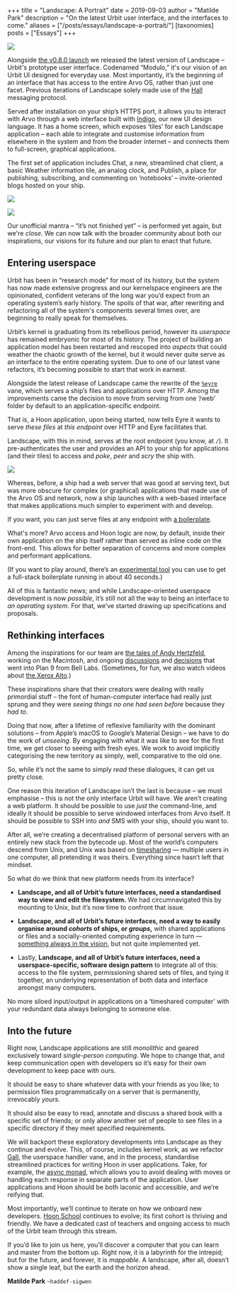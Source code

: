 +++
title = "Landscape: A Portrait"
date = 2019-09-03
author = "Matilde Park"
description = "On the latest Urbit user interface, and the interfaces to come."
aliases = ["/posts/essays/landscape-a-portrait/"]
[taxonomies]
posts = ["Essays"]
+++

![](https://media.urbit.org/site/posts/essays/landscape-a-portrait-1.png)

Alongside [the v0.8.0 launch](https://urbit.org/posts/2019-7-25-update/) we released the latest version of Landscape – Urbit's prototype user interface. Codenamed “Modulo,” it's our vision of an Urbit UI designed for everyday use. Most importantly, it’s the beginning of an interface that has access to the entire Arvo OS, rather than just one facet. Previous iterations of Landscape solely made use of the [Hall](https://urbit.org/docs/learn/arvo/hall/) messaging protocol.

Served after installation on your ship’s HTTPS port, it allows you to interact with Arvo through a web interface built with [Indigo](https://github.com/urbit/indigo), our new UI design language. It has a home screen, which exposes ‘tiles’ for each Landscape application – each able to integrate and customise information from elsewhere in the system and from the broader internet – and connects them to full-screen, graphical applications.

The first set of application includes Chat, a new, streamlined chat client, a basic Weather information tile, an analog clock, and Publish, a place for publishing, subscribing, and commenting on ‘notebooks’ – invite-oriented blogs hosted on your ship.

![](https://media.urbit.org/site/posts/essays/landscape-a-portrait-2.png)

![](https://media.urbit.org/site/posts/essays/landscape-a-portrait-3.png)

Our unofficial mantra – “it’s not finished yet” – is performed yet again, but we're _close_. We can now talk with the broader community about both our inspirations, our visions for its future and our plan to enact that future.

## Entering userspace

Urbit has been in “research mode” for most of its history, but the system has now made extensive progress and our kernelspace engineers are the opinionated, confident veterans of the long war you’d expect from an operating system’s early history. The spoils of that war, after rewriting and refactoring all of the system's components several times over, are beginning to really speak for themselves.

Urbit’s kernel is graduating from its rebellious period, however its _userspace_ has remained embryonic for most of its history. The project of building an application model has been restarted and rescoped into _aspects_ that could weather the chaotic growth of the kernel, but it would never quite serve as an interface to the entire operating system. Due to one of our latest vane refactors, it’s becoming possible to start that work in earnest.

Alongside the latest release of Landscape came the rewrite of the [`%eyre`](https://urbit.org/docs/learn/arvo/eyre/) vane, which serves a ship’s files and applications over HTTP. Among the improvements came the decision to move from serving from one ‘/web’ folder by default to an application-specific endpoint. 

That is, a Hoon application, upon being started, now tells Eyre it wants to serve _these files_ at _this endpoint_ over HTTP and Eyre facilitates that.

Landscape, with this in mind, serves at the root endpoint (you know, at `/`). It pre-authenticates the user and provides an API to your ship for applications (and their tiles) to access and _poke_, _peer_ and _scry_ the ship with.

![](https://media.urbit.org/site/posts/essays/landscape-a-portrait-4.png)

Whereas, before, a ship had a web server that was good at serving text, but was more obscure for complex (or graphical) applications that made use of the Arvo OS and network, now a ship launches with a web-based interface that makes applications much simpler to experiment with and develop.

If you want, you can just serve files at any endpoint with [a boilerplate](https://github.com/matildepark/urbit-static-page).

What's more? Arvo access and Hoon logic are now, by default, inside their own application on the ship itself rather than served as inline code on the front-end. This allows for better separation of concerns and more complex and performant applications.

(If you want to play around, there’s an [experimental tool](https://github.com/urbit/create-landscape-app) you can use to get a full-stack boilerplate running in about 40 seconds.)

All of this is fantastic news; and while Landscape-oriented userspace development is now _possible_, it’s still not all the way to being an interface to _an operating system_. For that, we’ve started drawing up specifications and proposals.

## Rethinking interfaces

Among the inspirations for our team are [the tales of Andy Hertzfeld](https://www.folklore.org/StoryView.py?project=Macintosh&story=Were_Not_Hackers!.txt), working on the Macintosh, and ongoing [discussions](http://doc.cat-v.org/plan_9/4th_edition/papers/812/) and [decisions](https://research.swtch.com/help.pdf) that went into Plan 9 from Bell Labs. (Sometimes, for fun, we also watch videos about [the Xerox Alto](https://www.youtube.com/watch?v=tngrLvyiNEI).)

These inspirations share that their creators were dealing with really primordial stuff – the font of human-computer interface had really just sprung and they were _seeing things no one had seen before_ because they _had to_. 

Doing that now, after a lifetime of reflexive familiarity with the dominant solutions – from Apple’s macOS to Google’s Material Design – we have to do the work of _unseeing_. By engaging with what it was like to see for the first time, we get closer to seeing with fresh eyes. We work to avoid implicitly categorising the new territory as simply, well, comparative to the old one. 

So, while it’s not the same to simply _read_ these dialogues, it can get us pretty close.

One reason this iteration of Landscape isn’t the last is because – we must emphasise – this is not the only interface Urbit will have. We aren’t creating a web platform. It should be possible to use _just_ the command-line, and ideally it should be possible to serve windowed interfaces from Arvo itself. It should be possible to SSH into _and_ SMS with your ship, should you want to.

After all, we’re creating a decentralised platform of personal servers with an entirely new stack from the bytecode up. Most of the world’s computers descend from Unix, and Unix was based on [timesharing](https://en.wikipedia.org/wiki/Time-sharing) — multiple users in one computer, all pretending it was theirs. Everything since hasn’t left that mindset.

So what do we think that new platform needs from its interface?

- **Landscape, and all of Urbit’s future interfaces, need a standardised way to view and edit the filesystem.** We had circumnavigated this by mounting to Unix, but it’s now time to confront that issue.

- **Landscape, and all of Urbit’s future interfaces, need a way to easily organise around _cohorts_ of ships, or _groups_,** with shared applications or files and a socially-oriented computing experience in turn — [something always in the vision](https://urbit.org/posts/azimuth-is-on-chain/#aegean), but not quite implemented yet.

- Lastly, **Landscape, and all of Urbit’s future interfaces, need a userspace-specific, software design pattern** to integrate all of this: access to the file system, permissioning shared sets of files, and tying it together, an underlying representation of both data and interface amongst many computers. 

No more siloed input/output in applications on a ‘timeshared computer’ with your redundant data always belonging to someone else.

## Into the future

Right now, Landscape applications are still _monolithic_ and geared exclusively toward _single-person computing_. We hope to change that, and keep communication open with developers so it’s easy for their own development to keep pace with ours.

It should be easy to share whatever data with your friends as you like; to permission files programmatically on a server that is permanently, irrevocably _yours_.

It should also be easy to read, annotate and discuss a shared book with a specific set of friends; or only allow another set of people to see files in a specific directory if they meet specified requirements.

We will backport these exploratory developments into Landscape as they continue and evolve. This, of course, includes kernel work, as we refactor [Gall](https://urbit.org/docs/learn/arvo/gall/), the userspace handler vane, and in the process, standardise streamlined practices for writing Hoon in user applications. Take, for example, the [async monad](https://groups.google.com/a/urbit.org/forum/#!topic/dev/DDG6gHSG1Lc), which allows you to avoid dealing with moves or handling each response in separate parts of the application. User applications and Hoon should be both laconic and accessible, and we’re reifying that.

Most importantly, we’ll continue to iterate on how we onboard new developers. [Hoon School](https://urbit.org/hoonschool) continues to evolve; its first cohort is thriving and friendly. We have a dedicated cast of teachers and ongoing access to much of the Urbit team through this stream.

If you’d like to join us here, you’ll discover a computer that you can learn and master from the bottom up. Right now, it is a labyrinth for the intrepid; but for the future, and forever, it is _mappable_. A landscape, after all, doesn’t show a single leaf, but the earth and the horizon ahead.

**Matilde Park** `~haddef-sigwen`
